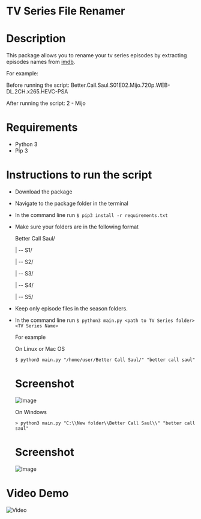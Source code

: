 # TV Series File Renamer

# Description

This package allows you to rename your tv series episodes by extracting episodes names from [imdb](https://www.imdb.com/).

For example:

Before running the script: Better.Call.Saul.S01E02.Mijo.720p.WEB-DL.2CH.x265.HEVC-PSA

After running the script: 2 - Mijo

# Requirements

* Python 3
* Pip 3

# Instructions to run the script

* Download the package
* Navigate to the package folder in the terminal
* In the command line run `$ pip3 install -r requirements.txt`
* Make sure your folders are in the following format

  Better Call Saul/
                
  | -- S1/
 
  | -- S2/
  
  | -- S3/
           
  | -- S4/

  | -- S5/
  
* Keep only episode files in the season folders.
* In the command line run `$ python3 main.py <path to TV Series folder> <TV Series Name>`
  
  For example
  
  On Linux or Mac OS
  
  `$ python3 main.py "/home/user/Better Call Saul/" "better call saul"`
  
  # Screenshot
  
  ![Image](https://imgur.com/N2wZGb1.png)
  
  On Windows
  
  `> python3 main.py "C:\\New folder\\Better Call Saul\\" "better call saul"`
  
  # Screenshot
  
  ![Image](https://i.imgur.com/1rm0uxe.png)
  
# Video Demo

  ![Video](https://imgur.com/macIIWh.gif)
